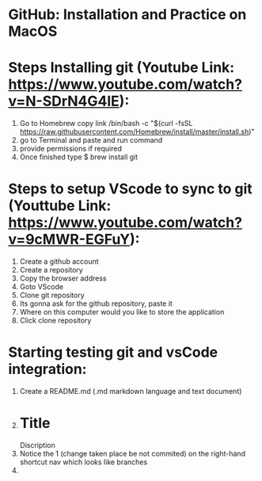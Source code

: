 # GitHub: Installation and Practice on MacOS

# Steps Installing git (Youtube Link: https://www.youtube.com/watch?v=N-SDrN4G4lE):
1. Go to Homebrew copy link /bin/bash -c "$(curl -fsSL https://raw.githubusercontent.com/Homebrew/install/master/install.sh)"
2. go to Terminal and paste and run command
3. provide permissions if required
4. Once finished type $ brew install git

# Steps to setup VScode to sync to git (Youttube Link: https://www.youtube.com/watch?v=9cMWR-EGFuY):
1. Create a github account
2. Create a repository
3. Copy the browser address
4. Goto VScode
5. Clone git repository
6. Its gonna ask for the github repository, paste it
7. Where on this computer would you like to store the application
8. Click clone repository

# Starting testing git and vsCode integration:
1. Create a README.md (.md markdown language and text document) 
2. # Title
   Discription
3. Notice the 1 (change taken place be not commited) on the right-hand shortcut nav which looks like branches
4. 

